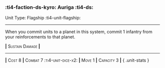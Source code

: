 ### :ti4-faction-ds-kyro: **Auriga** :ti4-ds:

Unit Type: Flagship :ti4-unit-flagship:

---

When you commit units to a planet in this system, commit 1 infantry from your reinforcements to that planet.

__|__ <span style="font-variant:small-caps;">Sustain Damage</span> __|__

---

__|__ <span style="font-variant:small-caps;">Cost 8</span> __|__ <span style="font-variant:small-caps;">Combat 7 :ti4-unit-dice-x2:</span> __|__ <span style="font-variant:small-caps;">Move 1</span> __|__ <span style="font-variant:small-caps;">Capacity 3</span> __|__
{ .unit-stats }
